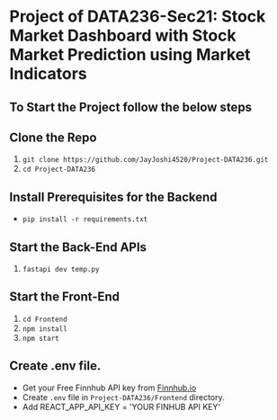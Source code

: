 # Project of DATA236-Sec21: Stock Market Dashboard with Stock Market Prediction using Market Indicators

## To Start the Project follow the below steps
## Clone the Repo
1. ```git clone https://github.com/JayJoshi4520/Project-DATA236.git```
2. ```cd Project-DATA236```


## Install Prerequisites for the Backend
- ```pip install -r requirements.txt```

## Start the Back-End APIs
1. ```fastapi dev temp.py```

## Start the Front-End
1. ```cd Frontend```
2. ```npm install```
3. ```npm start```

## Create .env file.
- Get your Free Finnhub API key from [Finnhub.io](https://finnhub.io/)
- Create ```.env``` file in ```Project-DATA236/Frontend``` directory.
- Add REACT_APP_API_KEY = 'YOUR FINHUB API KEY'


